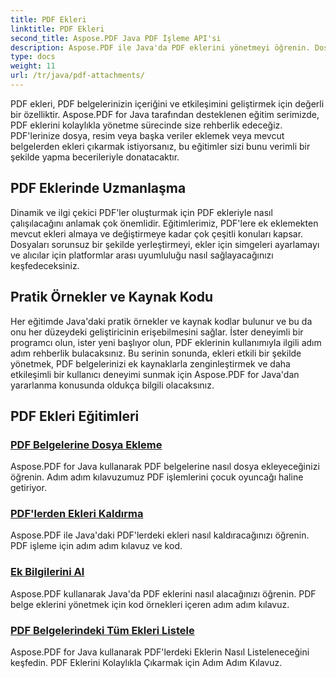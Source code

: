 ```yaml
---
title: PDF Ekleri
linktitle: PDF Ekleri
second_title: Aspose.PDF Java PDF İşleme API'si
description: Aspose.PDF ile Java'da PDF eklerini yönetmeyi öğrenin. Dosyaları, resimleri ve daha fazlasını PDF'lerinize zahmetsizce ekleyin.
type: docs
weight: 11
url: /tr/java/pdf-attachments/
---
```


PDF ekleri, PDF belgelerinizin içeriğini ve etkileşimini geliştirmek için değerli bir özelliktir. Aspose.PDF for Java tarafından desteklenen eğitim serimizde, PDF eklerini kolaylıkla yönetme sürecinde size rehberlik edeceğiz. PDF'lerinize dosya, resim veya başka veriler eklemek veya mevcut belgelerden ekleri çıkarmak istiyorsanız, bu eğitimler sizi bunu verimli bir şekilde yapma becerileriyle donatacaktır.

## PDF Eklerinde Uzmanlaşma

Dinamik ve ilgi çekici PDF'ler oluşturmak için PDF ekleriyle nasıl çalışılacağını anlamak çok önemlidir. Eğitimlerimiz, PDF'lere ek eklemekten mevcut ekleri almaya ve değiştirmeye kadar çok çeşitli konuları kapsar. Dosyaları sorunsuz bir şekilde yerleştirmeyi, ekler için simgeleri ayarlamayı ve alıcılar için platformlar arası uyumluluğu nasıl sağlayacağınızı keşfedeceksiniz.

## Pratik Örnekler ve Kaynak Kodu

Her eğitimde Java'daki pratik örnekler ve kaynak kodlar bulunur ve bu da onu her düzeydeki geliştiricinin erişebilmesini sağlar. İster deneyimli bir programcı olun, ister yeni başlıyor olun, PDF eklerinin kullanımıyla ilgili adım adım rehberlik bulacaksınız. Bu serinin sonunda, ekleri etkili bir şekilde yönetmek, PDF belgelerinizi ek kaynaklarla zenginleştirmek ve daha etkileşimli bir kullanıcı deneyimi sunmak için Aspose.PDF for Java'dan yararlanma konusunda oldukça bilgili olacaksınız.

## PDF Ekleri Eğitimleri
### [PDF Belgelerine Dosya Ekleme](./attach-files-pdf-documents/)
Aspose.PDF for Java kullanarak PDF belgelerine nasıl dosya ekleyeceğinizi öğrenin. Adım adım kılavuzumuz PDF işlemlerini çocuk oyuncağı haline getiriyor.
### [PDF'lerden Ekleri Kaldırma](./remove-attachments-from-pdfs/)
Aspose.PDF ile Java'daki PDF'lerdeki ekleri nasıl kaldıracağınızı öğrenin. PDF işleme için adım adım kılavuz ve kod.
### [Ek Bilgilerini Al](./retrieve-attachment-information/)
Aspose.PDF kullanarak Java'da PDF eklerini nasıl alacağınızı öğrenin. PDF belge eklerini yönetmek için kod örnekleri içeren adım adım kılavuz.
### [PDF Belgelerindeki Tüm Ekleri Listele](./list-all-attachments-pdf-documents/)
Aspose.PDF for Java kullanarak PDF'lerdeki Eklerin Nasıl Listeleneceğini keşfedin. PDF Eklerini Kolaylıkla Çıkarmak için Adım Adım Kılavuz.